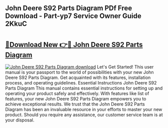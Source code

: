 ## John Deere S92 Parts Diagram PDf Free Download - Part-yp7 Service Owner Guide 2KkuC

# <h2><a href="http://dfn09d.blite.top/?on=John+Deere+S92+Parts+Diagram">🔗Download New 👉🔴 John Deere S92 Parts Diagram</a></h2>

[![John Deere S92 Parts Diagram download](https://i.imgur.com/lujVjoI.png)](http://dfn09d.blite.top/?on=John+Deere+S92+Parts+Diagram)
Let's Get Started! This user manual is your passport to the world of possibilities with your new John Deere S92 Parts Diagram. Get acquainted with its features, installation process, and operating guidelines. Essential Instructions John Deere S92 Parts Diagram This manual contains essential instructions for setting up and operating your product safely and effectively. With features like list of features, your new John Deere S92 Parts Diagram empowers you to achieve exceptional results. We trust that the John Deere S92 Parts Diagram has been an invaluable resource in your efforts to master your new product. Should you require any assistance, our customer service team is at your disposal.
